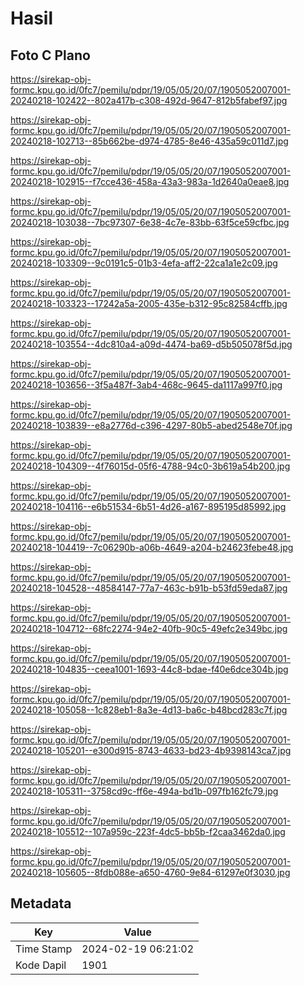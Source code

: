 # Hasil

## Foto C Plano

https://sirekap-obj-formc.kpu.go.id/0fc7/pemilu/pdpr/19/05/05/20/07/1905052007001-20240218-102422--802a417b-c308-492d-9647-812b5fabef97.jpg

https://sirekap-obj-formc.kpu.go.id/0fc7/pemilu/pdpr/19/05/05/20/07/1905052007001-20240218-102713--85b662be-d974-4785-8e46-435a59c011d7.jpg

https://sirekap-obj-formc.kpu.go.id/0fc7/pemilu/pdpr/19/05/05/20/07/1905052007001-20240218-102915--f7cce436-458a-43a3-983a-1d2640a0eae8.jpg

https://sirekap-obj-formc.kpu.go.id/0fc7/pemilu/pdpr/19/05/05/20/07/1905052007001-20240218-103038--7bc97307-6e38-4c7e-83bb-63f5ce59cfbc.jpg

https://sirekap-obj-formc.kpu.go.id/0fc7/pemilu/pdpr/19/05/05/20/07/1905052007001-20240218-103309--9c0191c5-01b3-4efa-aff2-22ca1a1e2c09.jpg

https://sirekap-obj-formc.kpu.go.id/0fc7/pemilu/pdpr/19/05/05/20/07/1905052007001-20240218-103323--17242a5a-2005-435e-b312-95c82584cffb.jpg

https://sirekap-obj-formc.kpu.go.id/0fc7/pemilu/pdpr/19/05/05/20/07/1905052007001-20240218-103554--4dc810a4-a09d-4474-ba69-d5b505078f5d.jpg

https://sirekap-obj-formc.kpu.go.id/0fc7/pemilu/pdpr/19/05/05/20/07/1905052007001-20240218-103656--3f5a487f-3ab4-468c-9645-da1117a997f0.jpg

https://sirekap-obj-formc.kpu.go.id/0fc7/pemilu/pdpr/19/05/05/20/07/1905052007001-20240218-103839--e8a2776d-c396-4297-80b5-abed2548e70f.jpg

https://sirekap-obj-formc.kpu.go.id/0fc7/pemilu/pdpr/19/05/05/20/07/1905052007001-20240218-104309--4f76015d-05f6-4788-94c0-3b619a54b200.jpg

https://sirekap-obj-formc.kpu.go.id/0fc7/pemilu/pdpr/19/05/05/20/07/1905052007001-20240218-104116--e6b51534-6b51-4d26-a167-895195d85992.jpg

https://sirekap-obj-formc.kpu.go.id/0fc7/pemilu/pdpr/19/05/05/20/07/1905052007001-20240218-104419--7c06290b-a06b-4649-a204-b24623febe48.jpg

https://sirekap-obj-formc.kpu.go.id/0fc7/pemilu/pdpr/19/05/05/20/07/1905052007001-20240218-104528--48584147-77a7-463c-b91b-b53fd59eda87.jpg

https://sirekap-obj-formc.kpu.go.id/0fc7/pemilu/pdpr/19/05/05/20/07/1905052007001-20240218-104712--68fc2274-94e2-40fb-90c5-49efc2e349bc.jpg

https://sirekap-obj-formc.kpu.go.id/0fc7/pemilu/pdpr/19/05/05/20/07/1905052007001-20240218-104835--ceea1001-1693-44c8-bdae-f40e6dce304b.jpg

https://sirekap-obj-formc.kpu.go.id/0fc7/pemilu/pdpr/19/05/05/20/07/1905052007001-20240218-105058--1c828eb1-8a3e-4d13-ba6c-b48bcd283c7f.jpg

https://sirekap-obj-formc.kpu.go.id/0fc7/pemilu/pdpr/19/05/05/20/07/1905052007001-20240218-105201--e300d915-8743-4633-bd23-4b9398143ca7.jpg

https://sirekap-obj-formc.kpu.go.id/0fc7/pemilu/pdpr/19/05/05/20/07/1905052007001-20240218-105311--3758cd9c-ff6e-494a-bd1b-097fb162fc79.jpg

https://sirekap-obj-formc.kpu.go.id/0fc7/pemilu/pdpr/19/05/05/20/07/1905052007001-20240218-105512--107a959c-223f-4dc5-bb5b-f2caa3462da0.jpg

https://sirekap-obj-formc.kpu.go.id/0fc7/pemilu/pdpr/19/05/05/20/07/1905052007001-20240218-105605--8fdb088e-a650-4760-9e84-61297e0f3030.jpg


## Metadata

| Key        | Value               |
| ---------- | ------------------- |
| Time Stamp | 2024-02-19 06:21:02 |
| Kode Dapil | 1901                |



